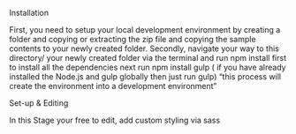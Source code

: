 Installation

First, you need to setup your local development environment by creating a folder and copying
or extracting the zip file and copying the sample contents to your newly created folder.
Secondly, navigate your way to this directory/ your newly created folder via the terminal and
run npm install first to install all the dependencies next run npm install gulp ( if you have
already installed the Node.js and gulp globally then just run gulp)
“this process will create the environment into a development environment”

Set-up & Editing

In this Stage your free to edit, add custom styling via sass
